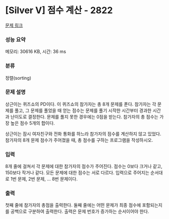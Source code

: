 # [Silver V] 점수 계산 - 2822 

[문제 링크](https://www.acmicpc.net/problem/2822) 

### 성능 요약

메모리: 30616 KB, 시간: 36 ms

### 분류

정렬(sorting)

### 문제 설명

<p>상근이는 퀴즈쇼의 PD이다. 이 퀴즈쇼의 참가자는 총 8개 문제를 푼다. 참가자는 각 문제를 풀고, 그 문제를 풀었을 때 얻는 점수는 문제를 풀기 시작한 시간부터 경과한 시간과 난이도로 결정한다. 문제를 풀지 못한 경우에는 0점을 받는다. 참가자의 총 점수는 가장 높은 점수 5개의 합이다. </p>

<p>상근이는 잠시 여자친구와 전화 통화를 하느라 참가자의 점수를 계산하지 않고 있었다. 참가자의 8개 문제 점수가 주어졌을 때, 총 점수를 구하는 프로그램을 작성하시오.</p>

### 입력 

 <p>8개 줄에 걸쳐서 각 문제에 대한 참가자의 점수가 주어진다. 점수는 0보다 크거나 같고, 150보다 작거나 같다. 모든 문제에 대한 점수는 서로 다르다. 입력으로 주어지는 순서대로 1번 문제, 2번 문제, ... 8번 문제이다.</p>

### 출력 

 <p>첫째 줄에 참가자의 총점을 출력한다. 둘째 줄에는 어떤 문제가 최종 점수에 포함되는지를 공백으로 구분하여 출력한다. 출력은 문제 번호가 증가하는 순서이어야 한다.</p>

